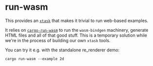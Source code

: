 # run-wasm

This provides an [`xtask`](https://github.com/matklad/cargo-xtask) that makes it trivial to run web-based examples.

It relies on [`cargo-run-wasm`](https://github.com/rukai/cargo-run-wasm) to run the `wasm-bindgen` machinery, generate HTML files and all of that good stuff.
This is a temporary solution while we're in the process of building our own `xtask` tools.

You can try it e.g. with the standalone re_renderer demo:
```
cargo run-wasm --example 2d
```
